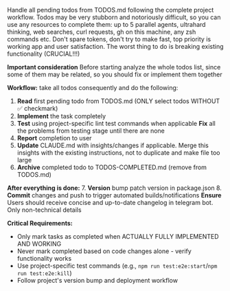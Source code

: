 Handle all pending todos from TODOS.md following the complete project workflow.
Todos may be very stubborn and notoriously difficult, so you can use any resources to complete them: up to 5 parallel agents, ultrahard thinking, web searches, curl requests, gh on this machine, any zsh commands etc. Don't spare tokens, don't try to make fast, top priority is working app and user satisfaction. The worst thing to do is breaking existing functionality (CRUCIAL!!!)

**Important consideration** Before starting analyze the whole todos list, since some of them may be related, so you should fix or implement them together

**Workflow:**
   take all todos consequently and do the following:
1. **Read** first pending todo from TODOS.md (ONLY select todos WITHOUT ✅ checkmark)
2. **Implement** the task completely
3. **Test** using project-specific lint test commands when applicable
   **Fix** all the problems from testing stage until there are none
4. **Report** completion to user
5. **Update** CLAUDE.md with insights/changes if applicable. Merge this insights with the existing instructions, not to duplicate and make file too large
6. **Archive** completed todo to TODOS-COMPLETED.md (remove from TODOS.md)

**After everything is done:**
7. **Version** bump patch version in package.json
8. **Commit** changes and push to trigger automated builds/notifications
   **Ensure** Users should receive concise and up-to-date changelog in telegram bot. Only non-technical details

**Critical Requirements:**
- Only mark tasks as completed when ACTUALLY FULLY IMPLEMENTED AND WORKING
- Never mark completed based on code changes alone - verify functionality works
- Use project-specific test commands (e.g., `npm run test:e2e:start`/`npm run test:e2e:kill`)
- Follow project's version bump and deployment workflow